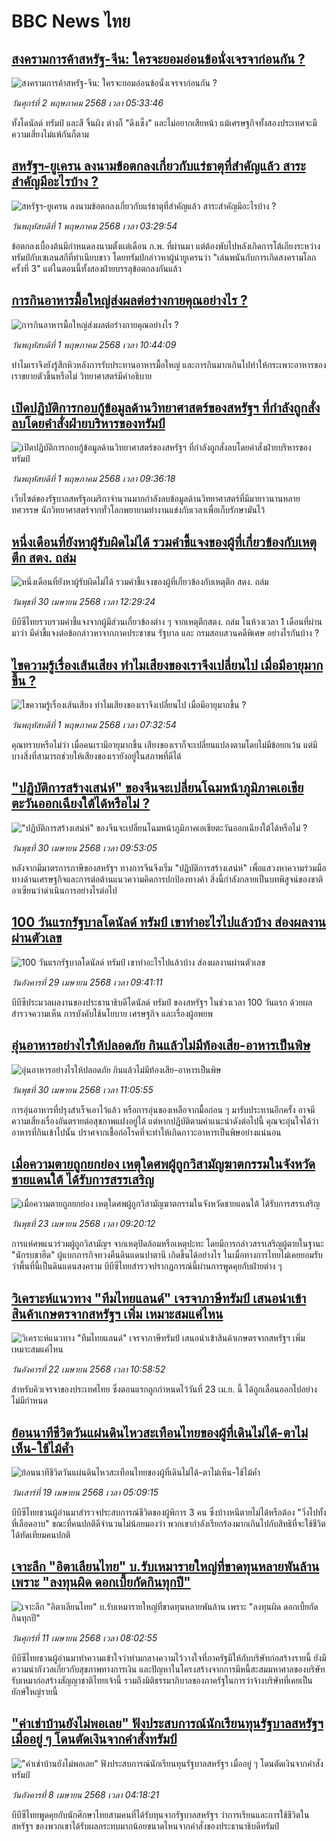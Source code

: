# BBC News ไทย## [สงครามการค้าสหรัฐ-จีน: ใครจะยอมอ่อนข้อนั่งเจรจาก่อนกัน ? ](https://www.bbc.com/thai/articles/ckge0kk394no?at_campaign=githubrss)![สงครามการค้าสหรัฐ-จีน: ใครจะยอมอ่อนข้อนั่งเจรจาก่อนกัน ? ](https://ichef.bbci.co.uk/ace/standard/240/cpsprodpb/8d09/live/61e11e80-2683-11f0-9b5b-234434c99085.jpg)_วันศุกร์ที่ 2 พฤษภาคม 2568 เวลา 05:33:46_ทั้งโดนัลด์ ทรัมป์ และสี จิ้นผิง ต่างก็ "ดึงเช็ง" และไม่อยากเสียหน้า แม้เศรษฐกิจทั้งสองประเทศจะมีความเสี่ยงไม่แพ้กันก็ตาม## [สหรัฐฯ-ยูเครน ลงนามข้อตกลงเกี่ยวกับแร่ธาตุที่สำคัญแล้ว สาระสำคัญมีอะไรบ้าง ? ](https://www.bbc.com/thai/articles/cjr7vwpzrn2o?at_campaign=githubrss)![สหรัฐฯ-ยูเครน ลงนามข้อตกลงเกี่ยวกับแร่ธาตุที่สำคัญแล้ว สาระสำคัญมีอะไรบ้าง ? ](https://ichef.bbci.co.uk/ace/standard/240/cpsprodpb/4cc8/live/51b0d4a0-2639-11f0-8c66-ebf25fc2cfef.jpg)_วันพฤหัสบดีที่ 1 พฤษภาคม 2568 เวลา 03:29:54_ข้อตกลงเบื้องต้นมีกำหนดลงนามตั้งแต่เดือน ก.พ. ที่ผ่านมา แต่ต้องพับไปหลังเกิดการโต้เถียงระหว่างทรัมป์กับเซเลนสกีที่ทำเนียบขาว โดยทรัมป์กล่าวหาผู้นำยูเครนว่า "เล่นพนันกับการเกิดสงครามโลกครั้งที่ 3" แต่ในตอนนี้ทั้งสองฝ่ายบรรลุข้อตกลงกันแล้ว## [การกินอาหารมื้อใหญ่ส่งผลต่อร่างกายคุณอย่างไร ?](https://www.bbc.com/thai/articles/c78j0594lz2o?at_campaign=githubrss)![การกินอาหารมื้อใหญ่ส่งผลต่อร่างกายคุณอย่างไร ?](https://ichef.bbci.co.uk/ace/standard/240/cpsprodpb/7fd2/live/5627ac60-265d-11f0-8c66-ebf25fc2cfef.jpg)_วันพฤหัสบดีที่ 1 พฤษภาคม 2568 เวลา 10:44:09_ทำไมเราจึงยังรู้สึกหิวหลังการรับประทานอาหารมื้อใหญ่ และการกินมากเกินไปทำให้กระเพาะอาหารของเราขยายตัวขึ้นหรือไม่ วิทยาศาสตร์มีคำอธิบาย## [เปิดปฏิบัติการกอบกู้ข้อมูลด้านวิทยาศาสตร์ของสหรัฐฯ ที่กำลังถูกสั่งลบโดยคำสั่งฝ่ายบริหารของทรัมป์](https://www.bbc.com/thai/articles/crkx5kll40go?at_campaign=githubrss)![เปิดปฏิบัติการกอบกู้ข้อมูลด้านวิทยาศาสตร์ของสหรัฐฯ ที่กำลังถูกสั่งลบโดยคำสั่งฝ่ายบริหารของทรัมป์](https://ichef.bbci.co.uk/ace/standard/240/cpsprodpb/b91d/live/63b8d010-2654-11f0-b26b-ab62c890638b.jpg)_วันพฤหัสบดีที่ 1 พฤษภาคม 2568 เวลา 09:36:18_เว็บไซต์ของรัฐบาลสหรัฐอเมริกาจำนวนมากกำลังลบข้อมูลด้านวิทยาศาสตร์ที่มีมายาวนานหลายทศวรรษ นักวิทยาศาสตร์จากทั่วโลกพยายามทำงานแข่งกับเวลาเพื่อเก็บรักษามันไว้## [หนึ่งเดือนที่ยังหาผู้รับผิดไม่ได้ รวมคำชี้แจงของผู้ที่เกี่ยวข้องกับเหตุตึก สตง. ถล่ม](https://www.bbc.com/thai/articles/c98gv649rn0o?at_campaign=githubrss)![หนึ่งเดือนที่ยังหาผู้รับผิดไม่ได้ รวมคำชี้แจงของผู้ที่เกี่ยวข้องกับเหตุตึก สตง. ถล่ม](https://ichef.bbci.co.uk/ace/standard/240/cpsprodpb/fbe2/live/9cba5830-25bd-11f0-8f57-b7237f6a66e6.jpg)_วันพุธที่ 30 เมษายน 2568 เวลา 12:29:24_บีบีซีไทยรวบรวมคำชี้แจงจากผู้มีส่วนเกี่ยวข้องต่าง ๆ จากเหตุตึกสตง. ถล่ม ในห้วงเวลา 1 เดือนที่ผ่านมาว่า มีคำชี้แจงต่อข้อกล่าวหาจากภาคประชาชน รัฐบาล และ กรมสอบสวนคดีพิเศษ อย่างไรกันบ้าง ?## [ไขความรู้เรื่องเส้นเสียง ทำไมเสียงของเราจึงเปลี่ยนไป เมื่อมีอายุมากขึ้น ?](https://www.bbc.com/thai/articles/cvg89vpnjp9o?at_campaign=githubrss)![ไขความรู้เรื่องเส้นเสียง ทำไมเสียงของเราจึงเปลี่ยนไป เมื่อมีอายุมากขึ้น ?](https://ichef.bbci.co.uk/ace/standard/240/cpsprodpb/575f/live/bbf31560-25af-11f0-b26b-ab62c890638b.jpg)_วันพฤหัสบดีที่ 1 พฤษภาคม 2568 เวลา 07:32:54_คุณทราบหรือไม่ว่า เมื่อคนเรามีอายุมากขึ้น เสียงของเราก็จะเปลี่ยนแปลงตามโดยไม่มีข้อยกเว้น แต่มีบางสิ่งที่สามารถช่วยให้เสียงของเรายังอยู่ในสภาพที่ดีได้## ["ปฏิบัติการสร้างเสน่ห์" ของจีนจะเปลี่ยนโฉมหน้าภูมิภาคเอเชียตะวันออกเฉียงใต้ได้หรือไม่ ? ](https://www.bbc.com/thai/articles/cy0xjwlzr47o?at_campaign=githubrss)!["ปฏิบัติการสร้างเสน่ห์" ของจีนจะเปลี่ยนโฉมหน้าภูมิภาคเอเชียตะวันออกเฉียงใต้ได้หรือไม่ ? ](https://ichef.bbci.co.uk/ace/standard/240/cpsprodpb/9c1a/live/b3a695e0-24cd-11f0-8f57-b7237f6a66e6.jpg)_วันพุธที่ 30 เมษายน 2568 เวลา 09:53:05_หลังจากมีมาตรการภาษีของสหรัฐฯ ทางการจีนจึงเริ่ม "ปฏิบัติการสร้างเสน่ห์" เพื่อแสวงหาความร่วมมือทางด้านเศรษฐกิจและการต่อต้านแนวความคิดการปกป้องทางค้า สิ่งนี้กำลังกลายเป็นบทพิสูจน์ของชาติอาเซียนว่าดำเนินการอย่างไรต่อไป## [100 วันแรกรัฐบาลโดนัลด์ ทรัมป์ เขาทำอะไรไปแล้วบ้าง ส่องผลงานผ่านตัวเลข](https://www.bbc.com/thai/articles/cx25w1z994yo?at_campaign=githubrss)![100 วันแรกรัฐบาลโดนัลด์ ทรัมป์ เขาทำอะไรไปแล้วบ้าง ส่องผลงานผ่านตัวเลข](https://ichef.bbci.co.uk/ace/standard/240/cpsprodpb/40f5/live/a000d720-243d-11f0-b26b-ab62c890638b.jpg)_วันอังคารที่ 29 เมษายน 2568 เวลา 09:41:11_บีบีซีประมวลผลงานของประธานาธิบดีโดนัลด์ ทรัมป์ ของสหรัฐฯ ในช่วงเวลา 100 วันแรก ด้วยผลสำรวจความเห็น การบังคับใช้นโยบาย เศรษฐกิจ และเรื่องผู้อพยพ## [อุ่นอาหารอย่างไรให้ปลอดภัย กินแล้วไม่มีท้องเสีย-อาหารเป็นพิษ](https://www.bbc.com/thai/articles/c99p83l4132o?at_campaign=githubrss)![อุ่นอาหารอย่างไรให้ปลอดภัย กินแล้วไม่มีท้องเสีย-อาหารเป็นพิษ](https://ichef.bbci.co.uk/ace/standard/240/cpsprodpb/a6e6/live/72606c30-0bc5-11f0-9028-6b47f4f81c48.jpg)_วันพุธที่ 30 เมษายน 2568 เวลา 11:05:55_การอุ่นอาหารที่ปรุงสำเร็จเอาไว้แล้ว หรือการอุ่นของเหลือจากมื้อก่อน ๆ มารับประทานอีกครั้ง อาจมีความเสี่ยงเรื่องอันตรายต่อสุขภาพแฝงอยู่ได้ แต่หากปฏิบัติตามคำแนะนำดังต่อไปนี้ คุณจะอุ่นใจได้ว่าอาหารที่กินเข้าไปนั้น ปราศจากเชื้อก่อโรคที่จะทำให้เกิดภาวะอาหารเป็นพิษอย่างแน่นอน## [เมื่อความตายถูกยกย่อง เหตุใดศพผู้ถูกวิสามัญฆาตกรรมในจังหวัดชายแดนใต้ ได้รับการสรรเสริญ](https://www.bbc.com/thai/articles/c2ern0d99ngo?at_campaign=githubrss)![เมื่อความตายถูกยกย่อง เหตุใดศพผู้ถูกวิสามัญฆาตกรรมในจังหวัดชายแดนใต้ ได้รับการสรรเสริญ](https://ichef.bbci.co.uk/ace/standard/240/cpsprodpb/ac13/live/bdfd7780-2021-11f0-8c2e-77498b1ce297.jpg)_วันพุธที่ 23 เมษายน 2568 เวลา 09:20:12_การแห่ศพแนวร่วมผู้ถูกวิสามัญฯ จากเหตุปิดล้อมหรือเหตุปะทะ โดยมีการกล่าวสรรเสริญผู้ตายในฐานะ "นักรบชาฮีด" ผู้แบกภารกิจทวงคืนดินแดนปาตานี เกิดขึ้นได้อย่างไร ในเมื่อทางการไทยไม่เคยยอมรับว่าพื้นที่นี้เป็นดินแดนสงคราม บีบีซีไทยสำรวจปรากฏการณ์นี้ผ่านการพูดคุยกับฝ่ายต่าง ๆ## [วิเคราะห์แนวทาง "ทีมไทยแลนด์" เจรจาภาษีทรัมป์ เสนอนำเข้าสินค้าเกษตรจากสหรัฐฯ เพิ่ม เหมาะสมแค่ไหน](https://www.bbc.com/thai/articles/cj3xvevym50o?at_campaign=githubrss)![วิเคราะห์แนวทาง "ทีมไทยแลนด์" เจรจาภาษีทรัมป์ เสนอนำเข้าสินค้าเกษตรจากสหรัฐฯ เพิ่ม เหมาะสมแค่ไหน](https://ichef.bbci.co.uk/ace/standard/240/cpsprodpb/31f7/live/78a17520-1e8b-11f0-b1b3-7358f8d35a35.jpg)_วันอังคารที่ 22 เมษายน 2568 เวลา 10:58:52_สำหรับคิวเจรจาของประเทศไทย ซึ่งตอนแรกถูกกำหนดไว้วันที่ 23 เม.ย. นี้ ได้ถูกเลื่อนออกไปอย่างไม่มีกำหนด## [ย้อนนาทีชีวิตวันแผ่นดินไหวสะเทือนไทยของผู้ที่เดินไม่ได้-ตาไม่เห็น-ใช้ไม้ค้ำ](https://www.bbc.com/thai/articles/c8x8rzpld0jo?at_campaign=githubrss)![ย้อนนาทีชีวิตวันแผ่นดินไหวสะเทือนไทยของผู้ที่เดินไม่ได้-ตาไม่เห็น-ใช้ไม้ค้ำ](https://ichef.bbci.co.uk/ace/standard/240/cpsprodpb/e964/live/e00ac3b0-1c3d-11f0-b1b3-7358f8d35a35.jpg)_วันเสาร์ที่ 19 เมษายน 2568 เวลา 05:09:15_บีบีซีไทยชวนผู้อ่านมาสำรวจประสบการณ์ชีวิตของผู้พิการ 3 คน ซึ่งบ้างหนีตายไม่ได้หรือต้อง "วิ่งไปทั้งที่เลือดอาบ" ขณะที่คนปกติดีจำนวนไม่น้อยมองว่า พวกเขากำลังเรียกร้องมากเกินไปกับสิทธิที่จะใช้ชีวิตได้ทัดเทียมคนปกติ## [เจาะลึก "อิตาเลียนไทย" บ.รับเหมารายใหญ่ที่ขาดทุนหลายพันล้าน เพราะ "ลงทุนผิด ดอกเบี้ยกัดกินทุกปี"](https://www.bbc.com/thai/articles/cvgppjnr238o?at_campaign=githubrss)![เจาะลึก "อิตาเลียนไทย" บ.รับเหมารายใหญ่ที่ขาดทุนหลายพันล้าน เพราะ "ลงทุนผิด ดอกเบี้ยกัดกินทุกปี"](https://ichef.bbci.co.uk/ace/standard/240/cpsprodpb/15d4/live/189dd5a0-15e0-11f0-a455-cf1d5f751d2f.jpg)_วันศุกร์ที่ 11 เมษายน 2568 เวลา 08:02:55_บีบีซีไทยชวนผู้อ่านมาทำความเข้าใจว่าท่ามกลางความไว้วางใจที่ภาครัฐมีให้กับบริษัทก่อสร้างรายนี้ ยังมีความน่ากังวลเกี่ยวกับสุขภาพทางการเงิน และปัญหาในโครงสร้างจากการมีหนี้สะสมมหาศาลของบริษัทรับเหมาก่อสร้างสัญญาชาติไทยเจ้านี้ รวมถึงมิติธรรมาภิบาลของภาครัฐในการว่าจ้างบริษัทที่เคยเป็นยักษ์ใหญ่รายนี้## ["ค่าเช่าบ้านยังไม่พอเลย" ฟังประสบการณ์นักเรียนทุนรัฐบาลสหรัฐฯ เมื่ออยู่ ๆ โดนตัดเงินจากคำสั่งทรัมป์](https://www.bbc.com/thai/articles/cewkjr8yny8o?at_campaign=githubrss)!["ค่าเช่าบ้านยังไม่พอเลย" ฟังประสบการณ์นักเรียนทุนรัฐบาลสหรัฐฯ เมื่ออยู่ ๆ โดนตัดเงินจากคำสั่งทรัมป์](https://ichef.bbci.co.uk/ace/standard/240/cpsprodpb/8497/live/99a530e0-066c-11f0-88b7-5556e7b55c5e.jpg)_วันอังคารที่ 8 เมษายน 2568 เวลา 04:18:21_บีบีซีไทยพูดคุยกับนักศึกษาไทยสามคนที่ได้รับทุนจากรัฐบาลสหรัฐฯ ว่าการเรียนและการใช้ชีวิตในสหรัฐฯ ของพวกเขาได้รับผลกระทบมากน้อยขนาดไหนจากคำสั่งของประธานาธิบดีทรัมป์